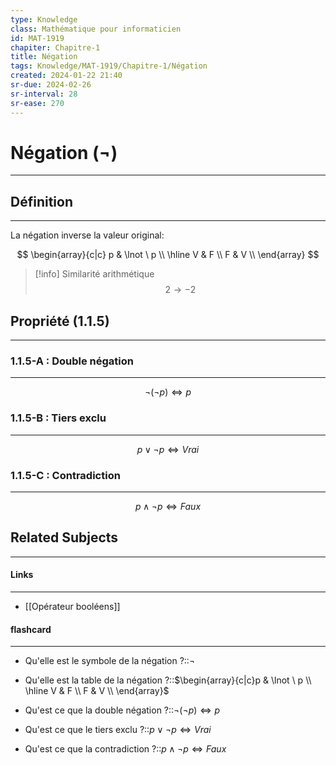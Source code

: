 ```yaml
---
type: Knowledge
class: Mathématique pour informaticien
id: MAT-1919
chapiter: Chapitre-1
title: Négation
tags: Knowledge/MAT-1919/Chapitre-1/Négation
created: 2024-01-22 21:40
sr-due: 2024-02-26
sr-interval: 28
sr-ease: 270
---
```

# Négation ($\lnot$)
---

## Définition
----
La négation inverse la valeur original:

$$
\begin{array}{c|c}
	p & \lnot \ p \\
\hline
V & F \\
F & V \\
\end{array}
$$
> [!info] Similarité arithmétique
> $$2 \to -2$$

## Propriété (1.1.5)
----
### 1.1.5-A : Double négation
----
$$\lnot (\lnot p) \Leftrightarrow p$$
### 1.1.5-B : Tiers exclu
----
$$p \lor \lnot p \Leftrightarrow Vrai$$
### 1.1.5-C : Contradiction
----
$$p \land \lnot p \Leftrightarrow Faux$$


## Related Subjects
----
#### Links
----
- [[Opérateur booléens]]
#### flashcard 
----
- Qu'elle est le symbole de la négation ?::$\lnot$
<!--SR:!2024-05-04,63,270-->
- Qu'elle est la table de la négation ?::$\begin{array}{c|c}p & \lnot \ p \\ \hline V & F \\ F & V \\ \end{array}$
<!--SR:!2024-06-03,93,270-->
- Qu'est ce que la double négation ?::$\lnot (\lnot p) \Leftrightarrow p$
<!--SR:!2024-03-24,22,250-->
- Qu'est ce que le tiers exclu ?::$p \lor \lnot p \Leftrightarrow Vrai$
<!--SR:!2024-03-17,15,230-->
- Qu'est ce que la contradiction ?::$p \land \lnot p \Leftrightarrow Faux$
<!--SR:!2024-03-22,20,250-->

